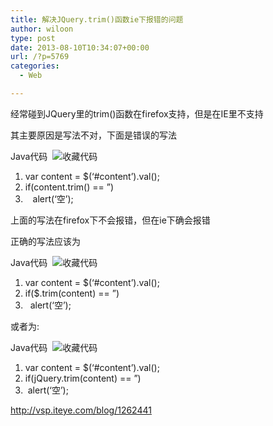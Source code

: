 ```yaml
---
title: 解决JQuery.trim()函数ie下报错的问题
author: wiloon
type: post
date: 2013-08-10T10:34:07+00:00
url: /?p=5769
categories:
  - Web

---
```

经常碰到JQuery里的trim()函数在firefox支持，但是在IE里不支持
  
其主要原因是写法不对，下面是错误的写法

<div id="">
  <div>
    <div>
      Java代码  <a title="收藏这段代码"><img alt="收藏代码" src="http://vsp.iteye.com/images/icon_star.png" /></a>
    </div>
  </div>
  
  <ol start="1">
    <li>
      var content = $(&#8216;#content&#8217;).val();
    </li>
    <li>
      if(content.trim() == &#8221;)
    </li>
    <li>
         alert(&#8216;空&#8217;);
    </li>
  </ol>
</div>

上面的写法在firefox下不会报错，但在ie下确会报错
  
正确的写法应该为

<div id="">
  <div>
    <div>
      Java代码  <a title="收藏这段代码"><img alt="收藏代码" src="http://vsp.iteye.com/images/icon_star.png" /></a>
    </div>
  </div>
  
  <ol start="1">
    <li>
      var content = $(&#8216;#content&#8217;).val();
    </li>
    <li>
      if($.trim(content) == &#8221;)
    </li>
    <li>
        alert(&#8216;空&#8217;);
    </li>
  </ol>
</div>

或者为:

<div id="">
  <div>
    <div>
      Java代码  <a title="收藏这段代码"><img alt="收藏代码" src="http://vsp.iteye.com/images/icon_star.png" /></a>
    </div>
  </div>
  
  <ol start="1">
    <li>
      var content = $(&#8216;#content&#8217;).val();
    </li>
    <li>
      if(jQuery.trim(content) == &#8221;)
    </li>
    <li>
       alert(&#8216;空&#8217;);
    </li>
  </ol>
  
  <p>
    <a href="http://vsp.iteye.com/blog/1262441">http://vsp.iteye.com/blog/1262441</a>
  </p>
</div>